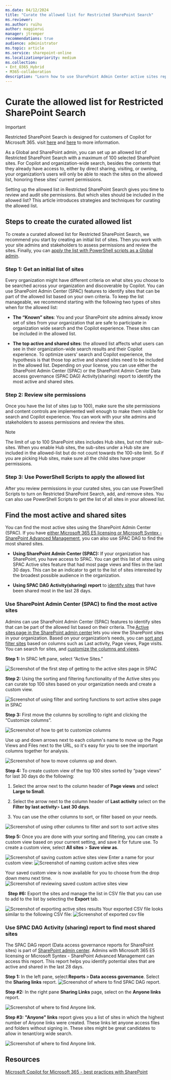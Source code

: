 ```yaml
---
ms.date: 04/12/2024
title: "Curate the allowed list for Restricted SharePoint Search"
ms.reviewer: 
ms.author: ruihu
author: maggierui
manager: jtremper
recommendations: true
audience: administrator
ms.topic: article
ms.service: sharepoint-online
ms.localizationpriority: medium
ms.collection:
- Ent_O365_Hybrid
- M365-collaboration
description: "Learn how to use SharePoint Admin Center active sites report and SharePoint Advanced Management Data Access Governance report to find the most active and shared sites for the Restricted SharePoint Search allowed list. "
---
```


# Curate the allowed list for Restricted SharePoint Search
> [!IMPORTANT]
> Restricted SharePoint Search is designed for customers of Copilot for Microsoft 365. visit [here](https://go.microsoft.com/fwlink/p/?linkid=2260808) and [here](/restricted-sharepoint-search.md) to more information.

As a Global and SharePoint admin, you can set up an allowed list of Restricted SharePoint Search with a maximum of 100 selected SharePoint sites. For Copilot and organization-wide search, besides the contents that they already have access to, either by direct sharing, visiting, or owning, your organization’s users will only be able to reach the sites on the allowed list, honoring these sites’ current permissions.

Setting up the allowed list in Restricted SharePoint Search gives you time to review and audit site permissions. But which sites should be included in the allowed list? This article introduces strategies and techniques for curating the allowed list.

## Steps to create the curated allowed list
To create a curated allowed list for Restricted SharePoint Search, we recommend you start by creating an initial list of sites. Then you work with your site admins and stakeholders to assess permissions and review the sites. Finally, you can [apply the list with PowerShell scripts as a Global admin](restricted-sharepoint-search-admin-scripts.md).

### Step 1: Get an initial list of sites

Every organization might have different criteria on what sites you choose to be searched across your organization and discoverable by Copilot. You can use SharePoint Admin Center (SPAC) features to identify sites that can be part of the allowed list based on your own criteria. To keep the list manageable, we recommend starting with the following two types of sites when for the allowed list:

- **The “Known” sites**: You and your SharePoint site admins already know set of sites from your organization that are safe to participate in organization wide search and the Copilot experience. These sites can be included in the allowed list.

- **The top active and shared sites**: the allowed list affects what users can see in their organization-wide search results and their Copilot experience. To optimize users’ search and Copilot experience, the hypothesis is that those top active and shared sites need to be included in the allowed list.  Depending on your license, you can use either the SharePoint Admin Center (SPAC) or the SharePoint Admin Center Data access governance (SPAC DAG) Activity(sharing) report to identify the most active and shared sites.

### Step 2: Review site permissions

Once you have the list of sites (up to 100), make sure the site permissions and content controls are implemented well enough to make them visible for search and Copilot experience. You can work with your site admins and stakeholders to assess permissions and review the sites.

>[!NOTE]
>The limit of up to 100 SharePoint sites includes Hub sites, but not their sub-sites.   When you enable Hub sites, the sub-sites under a Hub site are included in the allowed-list  but do not count towards the 100-site limit. So if you are picking Hub sites, make sure all the child sites have proper permissions.

### Step 3: Use PowerShell Scripts to apply the allowed list

After you review permissions in your curated sites, you can use PowerShell Scripts to turn on Restricted SharePoint Search, add, and remove sites. You can also use PowerShell Scripts to get the list of all sites in your allowed list.

## Find the most active and shared sites

You can find the most active sites using the SharePoint Admin Center (SPAC). If you have [either Microsoft 365 E5 licensing or Microsoft Syntex - SharePoint Advanced Management](/SharePoint/data-access-governance-reports#requirements), you can also use SPAC DAG to find the most shared sites.  

- **Using SharePoint Admin Center (SPAC):** If your organization has SharePoint, you have access to SPAC. You can get this list of sites using SPAC Active sites feature that had most page views and files in the last 30 days. This can be an indicator to get to the list of sites interested by the broadest possible audience in the organization.   

- **Using SPAC DAG Activity(sharing) report** to [identify sites](/SharePoint/data-access-governance-reports) that have been shared most in the last 28 days.

### Use SharePoint Admin Center (SPAC) to find the most active sites

Admins can use SharePoint Admin Center (SPAC) features to identify sites that can be part of the allowed list based on their criteria. The [Active sites page in the SharePoint admin center](https://go.microsoft.com/fwlink/?linkid=2185220) lets you  view the SharePoint sites in your organization. Based on your organization’s needs, you can [sort and filter sites](/sharepoint/customize-admin-center-site-list#sort-and-filter-the-site-list) based on columns such as Last activity, Page views, Page visits. You can search for sites, and [customize the columns and views](/sharepoint/customize-admin-center-site-list#customize-columns).

**Step 1:** In SPAC left pane, select “Active Sites.”

![Screenshot of the first step of getting to the active sites page in SPAC](media/rss-spac-1.png)

**Step 2:** Using the sorting and filtering functionality of the Active sites you can curate top 100 sites based on your organization needs and create a custom view.

![Screenshot of using filter and sorting functions to sort active sites page in SPAC](media/rss-spac-2.png)

**Step 3:** First move the columns by scrolling to right and clicking the “Customize columns”.  

![Screenshot of how to get to customize columns](media/rss-spac-3.png)

Use up and down arrows next to each column's name to move up the Page Views and Files next to the URL, so it's easy for you to see the important columns together for analysis.  

![Screenshot of how to move columns up and down.](media/rss-spac-4.png)

**Step 4:** To create custom view of the top 100 sites sorted by “page views” for last 30 days do the following:  

1. Select the arrow next to the column header of **Page views** and select **Large to Small**.

1. Select the arrow next to the column header of **Last activity** select on the **Filter by last activity**> **Last 30 days**.

1. You can use the other columns to sort, or filter based on your needs.

![Screenshot of using other columns to filter and sort to sort active sites](media/rss-spac-5.png)

**Step 5:** Once you are done with your sorting and filtering, you can create a custom view based on your current setting, and save it for future use. To create a custom view, select **All sites** > **Save view as**.

![Screenshot of saving custom active sites view](media/rss-spac-6.png)
Enter a name for your custom view:
![Screenshot of naming custom active sites view](media/rss-spac-7.png)

Your saved custom view is now available for you to choose from the drop down menu next time.
![Screenshot of reviewing saved custom active sites view](media/rss-spac-8.png)

  **Step #6:** Export the sites and manage the list in CSV file that you can use to add to the list by selecting the **Export** tab.

![Screenshot of exporting  active sites results](media/rss-spac-export.png)
Your exported CSV file looks similar to the following CSV file:
![Screenshot of exported csv file](media/rss-spac-csv.png)

### Use SPAC DAG Activity (sharing) report to find most shared sites

The SPAC DAG report (Data access governance reports for SharePoint sites) is part of [SharePoint admin center](https://go.microsoft.com/fwlink/?linkid=2185219). Admins with Microsoft 365 E5 licensing or Microsoft Syntex - SharePoint Advanced Management can access this report. This report helps you identify potential sites that are active and shared in the last 28 days.   

**Step 1:** In the left pane, select **Reports** > **Data access governance**. Select the **Sharing links** report.
![Screenshot of where to find SPAC DAG report.](media/rss-spac-dag-1.png)

**Step #2:** In the right pane **Sharing Links** page, select on the **Anyone links** report.

![Screenshot of where to find Anyone link.](media/rss-spac-dag-2.png)

**Step #3:** **"Anyone" links** report gives you a list of sites in which the highest number of Anyone links were created. These links let anyone access files and folders without signing in. These sites might be great candidates to allow in tenant/org wide search.

![Screenshot of where to find Anyone link.](media/rss-spac-dag-2.png)

## Resources

[Microsoft Copilot for Microsoft 365 - best practices with SharePoint](/sharepoint/sharepoint-copilot-best-practices)
